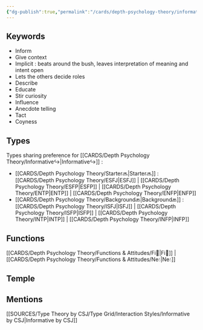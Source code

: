 ```yaml
---
{"dg-publish":true,"permalink":"/cards/depth-psychology-theory/informative/","created":"2023-01-01T13:12:17.828+01:00","updated":"2023-04-25T19:17:00.889+02:00"}
---
```



## Keywords
- Inform
- Give context
- Implicit : beats around the bush, leaves interpretation of meaning and intent open
- Lets the others decide roles
- Describe
- Educate
- Stir curiosity
- Influence
- Anecdote telling 
- Tact
- Coyness

## Types 
Types sharing preference for [[CARDS/Depth Psychology Theory/Informative↪️\|Informative↪️]] : 
- [[CARDS/Depth Psychology Theory/Starter🔜\|Starter🔜]] : [[CARDS/Depth Psychology Theory/ESFJ\|ESFJ]] | [[CARDS/Depth Psychology Theory/ESFP\|ESFP]] | [[CARDS/Depth Psychology Theory/ENTP\|ENTP]] | [[CARDS/Depth Psychology Theory/ENFP\|ENFP]] 
- [[CARDS/Depth Psychology Theory/Background🔙\|Background🔙]] : [[CARDS/Depth Psychology Theory/ISFJ\|ISFJ]] | [[CARDS/Depth Psychology Theory/ISFP\|ISFP]] | [[CARDS/Depth Psychology Theory/INTP\|INTP]] | [[CARDS/Depth Psychology Theory/INFP\|INFP]] 

## Functions 
[[CARDS/Depth Psychology Theory/Functions & Attitudes/Fi🧭\|Fi🧭]] | [[CARDS/Depth Psychology Theory/Functions & Attitudes/Ne💧\|Ne💧]]

## Temple 


## Mentions
[[SOURCES/Type Theory by CSJ/Type Grid/Interaction Styles/Informative by CSJ\|Informative by CSJ]]

